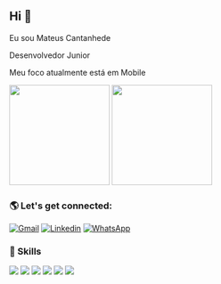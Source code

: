 ## Hi 👨

Eu sou Mateus Cantanhede

Desenvolvedor Junior

Meu foco atualmente está em Mobile

<div>
  <img height="180em" src="https://github-readme-stats.vercel.app/api?username=MateusCantanhede&show_icons=true&theme=radical"/>
  <img height="180em" src="https://github-readme-stats.vercel.app/api/top-langs/?username=MateusCantanhede&show_icons=true&theme=radical"/> 
<div/>
  
### 🌎 Let's get connected:
  
  [![Gmail](https://img.shields.io/badge/Gmail-D14836?style=for-the-badge&logo=gmail&logoColor=white)](https://tinyurl.com/2p8jz4j)
  [![Linkedin](https://img.shields.io/badge/LinkedIn-0077B5?style=for-the-badge&logo=linkedin&logoColor=white)](https://www.linkedin.com/in/mateus-cantanhede-618764104/)
  [![WhatsApp](https://img.shields.io/badge/WhatsApp-25D366?style=for-the-badge&logo=whatsapp&logoColor=white)](https://wa.me/5598991386238)
  <br>
  
### 🚀 Skills
  <img src="https://img.shields.io/badge/Node.js-43853D?style=for-the-badge&logo=node.js&logoColor=white"/>
  <img src="https://img.shields.io/badge/JavaScript-F7DF1E?style=for-the-badge&logo=javascript&logoColor=black"/> 
  <img src="https://img.shields.io/badge/React_Native-20232A?style=for-the-badge&logo=react&logoColor=61DAFB"/>
  <img src="https://img.shields.io/badge/React-20232A?style=for-the-badge&logo=react&logoColor=61DAFB"/>
  <img src="https://img.shields.io/badge/Java-ED8B00?style=for-the-badge&logo=java&logoColor=white"/>
  <img src="https://img.shields.io/badge/C%23-239120?style=for-the-badge&logo=c-sharp&logoColor=white"/>
